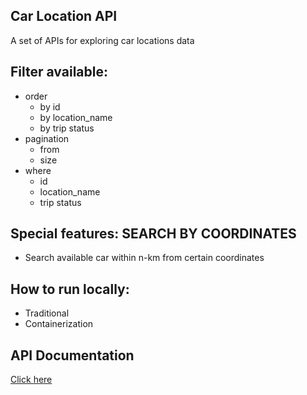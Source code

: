 ## Car Location API 
A set of APIs for exploring car locations data

## Filter available:
- order
	- by id
	- by location_name 
	- by trip status
- pagination
	- from
	- size
- where 
	- id
	- location_name
	- trip status


## Special features: SEARCH BY COORDINATES
- Search available car within n-km from certain coordinates

## How to run locally:
- Traditional
- Containerization

## API Documentation
[Click here](DOCUMENTATION.md)